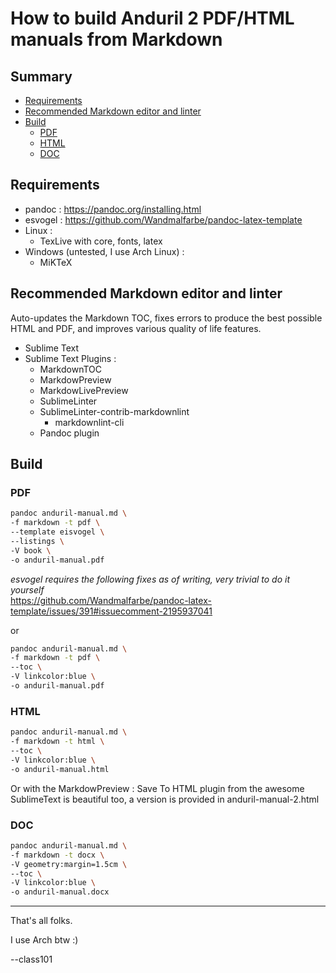 # How to build Anduril 2 PDF/HTML manuals from Markdown

## Summary

<!-- MarkdownTOC -->

- [Requirements](#requirements)
- [Recommended Markdown editor and linter](#recommended-markdown-editor-and-linter)
- [Build](#build)
    - [PDF](#pdf)
    - [HTML](#html)
    - [DOC](#doc)

<!-- /MarkdownTOC -->

## Requirements

- pandoc : <https://pandoc.org/installing.html>
- esvogel : <https://github.com/Wandmalfarbe/pandoc-latex-template>
- Linux :  
    - TexLive with core, fonts, latex
- Windows (untested, I use Arch Linux) :  
    - MiKTeX

## Recommended Markdown editor and linter

Auto-updates the Markdown TOC, fixes errors to produce the best possible
HTML and PDF, and improves various quality of life features.

- Sublime Text
- Sublime Text Plugins :
    - MarkdownTOC
    - MarkdowPreview
    - MarkdowLivePreview
    - SublimeLinter
    - SublimeLinter-contrib-markdownlint
        - markdownlint-cli
    - Pandoc plugin

## Build

### PDF

```bash
pandoc anduril-manual.md \
-f markdown -t pdf \
--template eisvogel \
--listings \
-V book \
-o anduril-manual.pdf
```

_esvogel requires the following fixes as of writing, very trivial to do it
yourself_  
<https://github.com/Wandmalfarbe/pandoc-latex-template/issues/391#issuecomment-2195937041>

or

```bash
pandoc anduril-manual.md \
-f markdown -t pdf \
--toc \
-V linkcolor:blue \
-o anduril-manual.pdf
```

### HTML

```bash
pandoc anduril-manual.md \
-f markdown -t html \
--toc \
-V linkcolor:blue \
-o anduril-manual.html
```

Or with the MarkdowPreview : Save To HTML plugin from the awesome SublimeText
is beautiful too, a version is provided in anduril-manual-2.html

### DOC

```bash
pandoc anduril-manual.md \
-f markdown -t docx \
-V geometry:margin=1.5cm \
--toc \
-V linkcolor:blue \
-o anduril-manual.docx
```

---

That's all folks.

I use Arch btw :)

--class101
